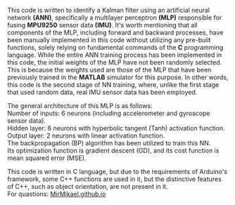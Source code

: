 This code is written to identify a Kalman filter using an artificial neural network <strong>(ANN)</strong>, specifically a multilayer perceptron <strong>(MLP)</strong> responsible for fusing <strong>MPU9250</strong> sensor data <strong>(IMU)</strong>. It's worth mentioning that all components of the MLP, including forward and backward processes, have been manually implemented in this code without utilizing any pre-built functions, solely relying on fundamental commands of the <strong>C</strong> programming language. While the entire ANN training process has been implemented in this code, the initial weights of the MLP have not been randomly selected. This is because the weights used are those of the MLP that have been previously trained in the <strong>MATLAB</strong> simulator for this purpose. In other words, this code is the second stage of NN training, where, unlike the first stage that used random data, real IMU sensor data has been employed.

The general architecture of this MLP is as follows:<br>
Number of inputs: 6 neurons (including accelerometer and gyroscope sensor data).<br>
Hidden layer: 6 neurons with hyperbolic tangent (Tanh) activation function.<br>
Output layer: 2 neurons with linear activation function.<br>
The backpropagation (BP) algorithm has been utilized to train this NN.<br>
Its optimization function is gradient descent (GD), and its cost function is mean squared error (MSE).<br>

This code is written in C language, but due to the requirements of Arduino's framework, some C++ functions are used in it, but the distinctive features of C++, such as object orientation, are not present in it.<br>
For quastions: <a href="https://mirmikael.github.io/" target="_blank">MirMikael.github.io</a>
